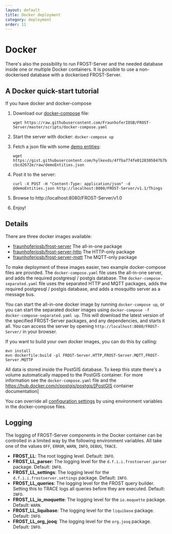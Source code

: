 ```yaml
---
layout: default
title: Docker deployment
category: deployment
order: 11
---
```


# Docker

There's also the possibility to run FROST-Server and the needed database inside one or multiple Docker containers.
It is possible to use a non-dockerised database with a dockerised FROST-Server.


## A Docker quick-start tutorial

If you have docker and docker-compose

1. Download our [docker-compose](https://raw.githubusercontent.com/FraunhoferIOSB/FROST-Server/master/scripts/docker-compose.yaml) file:

    ```wget https://raw.githubusercontent.com/FraunhoferIOSB/FROST-Server/master/scripts/docker-compose.yaml```

2. Start the server with docker: `docker-compose up`
3. Fetch a json file with some [demo entities](https://gist.githubusercontent.com/hylkevds/4ffba774fe0128305047b7bcbcd2672e/raw/demoEntities.json):

    ```wget https://gist.githubusercontent.com/hylkevds/4ffba774fe0128305047b7bcbcd2672e/raw/demoEntities.json```

4. Post it to the server:

    ```curl -X POST -H "Content-Type: application/json" -d @demoEntities.json http://localhost:8080/FROST-Server/v1.1/Things```

5. Browse to http://localhost:8080/FROST-Server/v1.0
6. Enjoy!


## Details

There are three docker images available:

* [fraunhoferiosb/frost-server](https://hub.docker.com/r/fraunhoferiosb/frost-server/) The all-in-one package
* [fraunhoferiosb/frost-server-http](https://hub.docker.com/r/fraunhoferiosb/frost-server-http/) The HTTP-only package
* [fraunhoferiosb/frost-server-mqtt](https://hub.docker.com/r/fraunhoferiosb/frost-server-mqtt/) The MQTT-only package

To make deployment of these images easier, two example docker-compose files are provided.
The `docker-compose.yaml` file uses the all-in-one server, and adds the required postgresql / postgis database.
The `docker-compose-separated.yaml` file uses the separated HTTP and MQTT packages,
adds the required postgresql / postgis database, and adds a mosquitto server as a message bus.

You can start the all-in-one docker image by running `docker-compose up`, or you can start the separated docker images using `docker-compose -f docker-compose-separated.yaml up`.
This will download the latest version of the specified FROST-Server packages, and any dependencies, and starts it all.
You can access the server by opening `http://localhost:8080/FROST-Server/` in your browser.

If you want to build your own docker images, you can do this by calling:

```
mvn install
mvn dockerfile:build -pl FROST-Server.HTTP,FROST-Server.MQTT,FROST-Server.MQTTP
```

All data is stored inside the PostGIS database. To keep this state there's a volume automatically mapped to the PostGIS container.
For more information see the `docker-compose.yaml` file and the https://hub.docker.com/r/postgis/postgis/[PostGIS container documentation]

You can override all [configuration settings](../settings/settings.html) by using environment variables in the docker-compose files.


## Logging

The logging of FROST-Server components in the Docker container can be controlled in a limited way by
the following environment variables. All take one of the values `OFF`, `ERROR`, `WARN`, `INFO`, `DEBUG`, `TRACE`.

* **FROST_LL**: The root logging level. Default: `INFO`.
* **FROST_LL_parser**: The logging level for the `d.f.i.i.frostserver.parser` package. Default: `INFO`.
* **FROST_LL_settings**: The logging level for the `d.f.i.i.frostserver.settings` package. Default: `INFO`.
* **FROST_LL_queries**: The logging level for the FROST query builder. Setting this to TRACE logs all queries before they are executed. Default: `INFO`.
* **FROST_LL_io_moquette**: The logging level for the `io.moquette` package. Default: `WARN`.
* **FROST_LL_liquibase**: The logging level for the `liquibase` package. Default: `INFO`.
* **FROST_LL_org_jooq**: The logging level for the `org.jooq` package. Default: `INFO`.
